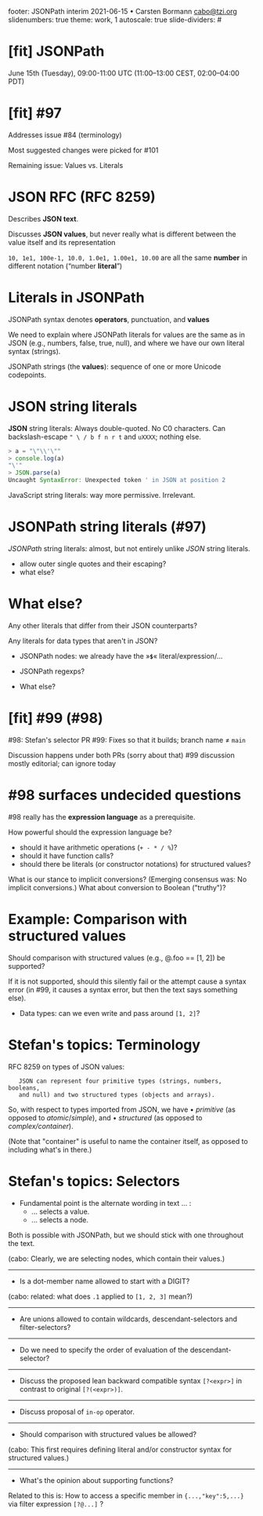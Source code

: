 footer: JSONPath interim 2021-06-15 • Carsten Bormann <cabo@tzi.org>
slidenumbers: true
theme: work, 1
autoscale: true
slide-dividers: #

# [fit] JSONPath

June 15th (Tuesday), 09:00-11:00 UTC
(11:00–13:00 CEST, 02:00–04:00 PDT)

# [fit] #97

Addresses issue #84 (terminology)

Most suggested changes were picked for #101

Remaining issue: Values vs. Literals

# JSON RFC (RFC 8259)

Describes **JSON text**.

Discusses **JSON values**,
but never really what is different between
the value itself and its representation

`10, 1e1, 100e-1, 10.0, 1.0e1, 1.00e1, 10.00`
are all the same **number**
in different notation (“number **literal**”)

# Literals in JSONPath

JSONPath syntax denotes **operators**, punctuation, and **values**

We need to explain where JSONPath literals for values are
the same as in JSON (e.g., numbers, false, true, null),
and where we have our own literal syntax (strings).

JSONPath strings (the **values**):
sequence of one or more Unicode codepoints.

# JSON string literals

**JSON** string literals:
Always double-quoted.
No C0 characters.
Can backslash-escape  `" \ / b f n r t` and `uXXXX`; nothing else.

``` js
> a = "\"\\'\""
> console.log(a)
"\'"
> JSON.parse(a)
Uncaught SyntaxError: Unexpected token ' in JSON at position 2
```

JavaScript string literals: way more permissive.  Irrelevant.


# JSONPath string literals (#97)

*JSONPath* string literals:
almost, but not entirely unlike *JSON* string literals.

* allow outer single quotes and their escaping?
* what else?

# What else?

Any other literals that differ from their JSON counterparts?

Any literals for data types that aren't in JSON?

* JSONPath nodes:
we already have the »**`$`**« literal/expression/...

* JSONPath regexps?

* What else?

# [fit] #99 (#98)

\#98: Stefan's selector PR
\#99: Fixes so that it builds; branch name ≠ `main`

Discussion happens under both PRs (sorry about that)
\#99 discussion mostly editorial; can ignore today

# #98 surfaces undecided questions

\#98 really has the **expression language** as a prerequisite.

How powerful should the expression language be?

* should it have arithmetic operations (`+ - * / %`)?
* should it have function calls?
* should there be literals (or constructor notations) for structured values?

What is our stance to implicit conversions?
(Emerging consensus was: No implicit conversions.)
What about conversion to Boolean ("truthy")?

# Example: Comparison with structured values

Should comparison with structured values (e.g., @.foo == [1, 2]) be supported?

If it is not supported, should this silently fail or the attempt cause a syntax error (in #99, it causes a syntax error, but then the text says something else).

* Data types: can we even write and pass around `[1, 2]`?

# Stefan's topics: Terminology

RFC 8259 on types of JSON values:

```
   JSON can represent four primitive types (strings, numbers, booleans,
   and null) and two structured types (objects and arrays).
```

So, with respect to types imported from JSON, we have
• *primitive* (as opposed to *atomic*/*simple*), and
• *structured* (as opposed to *complex/container*).

(Note that "container" is useful to name the container itself, as opposed to including what's in there.)

# Stefan's topics: Selectors

* Fundamental point is the alternate wording in text ... :
    * ... selects a value.
    * ... selects a node.

Both is possible with JSONPath, but we should stick with one throughout the text.

(cabo: 
Clearly, we are selecting nodes, which contain their values.)

---

* Is a dot-member name allowed to start with a DIGIT?

(cabo:
related: what does `.1` applied to `[1, 2, 3]` mean?)

---

* Are unions allowed to contain wildcards, descendant-selectors and filter-selectors?

---

* Do we need to specify the order of evaluation of the
  descendant-selector?

---

* Discuss the proposed lean backward compatible syntax `[?<expr>]` in contrast to original `[?(<expr>)]`.

---
* Discuss proposal of `in-op` operator.

---

* Should comparison with structured values be allowed?

(cabo:
This first requires defining literal and/or constructor syntax for structured values.)

---

* What's the opinion about supporting functions?


Related to this is:
How to access a specific member in `{...,"key":5,...}` via filter expression `[?@...]` ?


